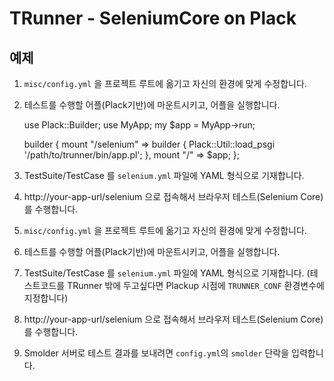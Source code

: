 TRunner - SeleniumCore on Plack
===============================

예제
----

1. `misc/config.yml` 을 프로젝트 루트에 옮기고 자신의 환경에 맞게 수정합니다.

2. 테스트를 수행할 어플(Plack기반)에 마운트시키고, 어플을 실행합니다.

    use Plack::Builder;
    use MyApp;
    my $app = MyApp->run;

    builder {
        mount "/selenium" => builder {
            Plack::Util::load_psgi '/path/to/trunner/bin/app.pl';
        },
        mount "/" => $app;
    };

3. TestSuite/TestCase 를 `selenium.yml` 파일에 YAML 형식으로 기재합니다.

4. http://your-app-url/selenium 으로 접속해서 브라우저 테스트(Selenium Core) 를 수행합니다.

1. `misc/config.yml` 을 프로젝트 루트에 옮기고 자신의 환경에 맞게 수정합니다.
2. 테스트를 수행할 어플(Plack기반)에 마운트시키고, 어플을 실행합니다.
3. TestSuite/TestCase 를 `selenium.yml` 파일에 YAML 형식으로 기재합니다.
   (테스트코드를 TRunner 밖에 두고싶다면 Plackup 시점에 `TRUNNER_CONF` 환경변수에 지정합니다)
4. http://your-app-url/selenium 으로 접속해서 브라우저 테스트(Selenium Core) 를 수행합니다.
5. Smolder 서버로 테스트 결과를 보내려면 `config.yml`의 `smolder` 단락을 입력합니다.
